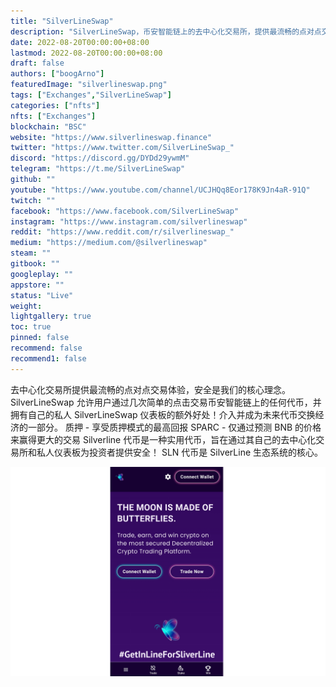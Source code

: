 ```yaml
---
title: "SilverLineSwap"
description: "SilverLineSwap，币安智能链上的去中心化交易所，提供最流畅的点对点交易体验，安全"
date: 2022-08-20T00:00:00+08:00
lastmod: 2022-08-20T00:00:00+08:00
draft: false
authors: ["boogArno"]
featuredImage: "silverlineswap.png"
tags: ["Exchanges","SilverLineSwap"]
categories: ["nfts"]
nfts: ["Exchanges"]
blockchain: "BSC"
website: "https://www.silverlineswap.finance"
twitter: "https://www.twitter.com/SilverLineSwap_"
discord: "https://discord.gg/DYDd29ywmM"
telegram: "https://t.me/SilverLineSwap"
github: ""
youtube: "https://www.youtube.com/channel/UCJHQq8Eor178K9Jn4aR-91Q"
twitch: ""
facebook: "https://www.facebook.com/SilverLineSwap"
instagram: "https://www.instagram.com/silverlineswap"
reddit: "https://www.reddit.com/r/silverlineswap_"
medium: "https://medium.com/@silverlineswap"
steam: ""
gitbook: ""
googleplay: ""
appstore: ""
status: "Live"
weight: 
lightgallery: true
toc: true
pinned: false
recommend: false
recommend1: false
---
```

去中心化交易所提供最流畅的点对点交易体验，安全是我们的核心理念。 SilverLineSwap 允许用户通过几次简单的点击交易币安智能链上的任何代币，并拥有自己的私人 SilverLineSwap 仪表板的额外好处！介入并成为未来代币交换经济的一部分。
质押 - 享受质押模式的最高回报
SPARC - 仅通过预测 BNB 的价格来赢得更大的交易
Silverline 代币是一种实用代币，旨在通过其自己的去中心化交易所和私人仪表板为投资者提供安全！ SLN 代币是 SilverLine 生态系统的核心。

![silverlineswap-dapp-exchanges-bsc-image1_67f97ec535504ff6e65d10e0f9df71c9](silverlineswap-dapp-exchanges-bsc-image1_67f97ec535504ff6e65d10e0f9df71c9.png)